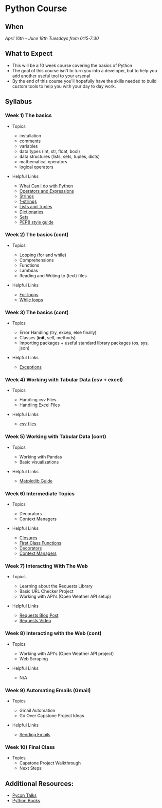 # Python Course

## When

*April 16th - June 18th*
*Tuesdays from 6:15-7:30*

## What to Expect
	
* This will be a 10 week course covering the basics of Python
* The goal of this course isn't to turn you into a developer, but to help you add another useful tool to your arsenal
* By the end of this course you'll hopefully have the skills needed to build custom tools to help you with your day to day work.


## Syllabus

### Week 1) The basics
	
* Topics
	* installation
	* comments
	* variables
	* data types (int, str, float, bool)
	* data structures (lists, sets, tuples, dicts)
	* mathematical operators 
	* logical operators
	
* Helpful Links
	* [What Can I do with Python](https://realpython.com/what-can-i-do-with-python/)
	* [Operators and Expressions](https://realpython.com/python-operators-expressions/)
	* [Strings](https://realpython.com/python-strings/)
	* [f-strings](https://realpython.com/python-f-strings/)
	* [Lists and Tuples](https://realpython.com/python-lists-tuples/)
	* [Dictionaries](https://realpython.com/python-dicts/)
	* [Sets](https://realpython.com/python-sets/)
	* [PEP8 style guide](https://realpython.com/python-pep8/)

### Week 2) The basics (cont)
	
* Topics 
	* Looping (for and while)
	* Comprehensions
	* Functions
	* Lambdas
	* Reading and Writing to (text) files

* Helpful Links
	* [For loops](https://realpython.com/python-for-loop/)
	* [While loops](https://realpython.com/python-while-loop/)

### Week 3) The basics (cont)
	
* Topics
	* Error Handling (try, excep, else finally)
	* Classes (__init__, self, methods)
	* Importing packages + useful standard library packages (os, sys, json)

* Helpful Links
	* [Exceptions](https://realpython.com/python-exceptions/)

### Week 4) Working with Tabular Data (csv + excel)
	
* Topics
	* Handling csv Files
	* Handling Excel Files

* Helpful Links
	* [csv files](https://realpython.com/python-csv/)
	
### Week 5) Working with Tabular Data (cont)
	
* Topics
	* Working with Pandas
	* Basic visualizations

* Helpful Links
	* [Matplotlib Guide](https://realpython.com/python-matplotlib-guide/)

### Week 6) Intermediate Topics 
	
* Topics
	* Decorators 
	* Context Managers

* Helpful Links

	* [Closures](https://www.youtube.com/watch?v=swU3c34d2NQ)
	* [First Class Functions](https://www.youtube.com/watch?v=kr0mpwqttM0)
	* [Decorators](https://www.youtube.com/watch?v=FsAPt_9Bf3U)
	* [Context Managers](https://www.youtube.com/watch?v=-aKFBoZpiqA&t=513s)

### Week 7) Interacting With The Web
	
* Topics
	* Learning about the Requests Library
	* Basic URL Checker Project
	* Working with API's (Open Weather API setup)

* Helpful Links
	* [Requests Blog Post](https://realpython.com/python-requests/)
	* [Requests Video](https://www.youtube.com/watch?v=tb8gHvYlCFs)

### Week 8) Interacting with the Web (cont)

* Topics
	* Working with API's (Open Weather API project)
	* Web Scraping

* Helpful Links
	* N/A

### Week 9) Automating Emails (Gmail)

* Topics
	* Gmail Automation
	* Go Over Capstone Project Ideas

* Helpful Links
	* [Sending Emails](https://realpython.com/python-send-email/)
	
### Week 10) Final Class
	
* Topics
	* Capstone Project Walkthrough
	* Next Steps

## Additional Resources:
* [Pycon Talks](https://realpython.com/must-watch-pycon-talks/)
* [Python Books](https://realpython.com/best-python-books/)



